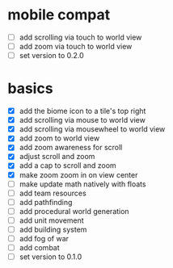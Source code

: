 # mobile compat

- [ ] add scrolling via touch to world view
- [ ] add zoom via touch to world view
- [ ] set version to 0.2.0

# basics

- [x] add the biome icon to a tile's top right
- [x] add scrolling via mouse to world view
- [x] add scrolling via mousewheel to world view
- [x] add zoom to world view
- [x] add zoom awareness for scroll
- [x] adjust scroll and zoom
- [x] add a cap to scroll and zoom
- [x] make zoom zoom in on view center
- [ ] make update math natively with floats
- [ ] add team resources
- [ ] add pathfinding
- [ ] add procedural world generation
- [ ] add unit movement
- [ ] add building system
- [ ] add fog of war
- [ ] add combat
- [ ] set version to 0.1.0
